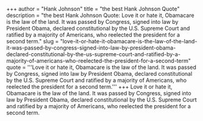 +++
author = "Hank Johnson"
title = "the best Hank Johnson Quote"
description = "the best Hank Johnson Quote: Love it or hate it, Obamacare is the law of the land. It was passed by Congress, signed into law by President Obama, declared constitutional by the U.S. Supreme Court and ratified by a majority of Americans, who reelected the president for a second term."
slug = "love-it-or-hate-it-obamacare-is-the-law-of-the-land-it-was-passed-by-congress-signed-into-law-by-president-obama-declared-constitutional-by-the-us-supreme-court-and-ratified-by-a-majority-of-americans-who-reelected-the-president-for-a-second-term"
quote = '''Love it or hate it, Obamacare is the law of the land. It was passed by Congress, signed into law by President Obama, declared constitutional by the U.S. Supreme Court and ratified by a majority of Americans, who reelected the president for a second term.'''
+++
Love it or hate it, Obamacare is the law of the land. It was passed by Congress, signed into law by President Obama, declared constitutional by the U.S. Supreme Court and ratified by a majority of Americans, who reelected the president for a second term.
